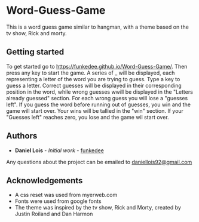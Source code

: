 # Word-Guess-Game

This is a word guess game similar to hangman, with a theme based on the tv show, Rick and morty.

## Getting started

To get started go to  https://funkedee.github.io/Word-Guess-Game/.
Then press any key to start the game.  A series of _ will be displayed, each representing a letter of the word you are trying to guess.  Type a key to guess a letter.  Correct guesses will be displayed in their corresponding position in the word, while wrong guesses wwill be displayed in the "Letters already guessed" section.  For each wrong guess you will lose a "guesses left".  If you guess the word before running out of guesses, you win and the game will start over.  Your wins will be tallied in the "win" section. If your "Guesses left" reaches zero, you lose and the game wil start over.

## Authors

* **Daniel Lois** - *Initial work* - [funkedee](https://github.comfunkedee)

Any questions about the project can be emailed to daniellois92@gmail.com

## Acknowledgements

* A css reset was used from myerweb.com
* Fonts were used from google fonts
* The theme was inspired by the tv show, Rick and Morty, created by Justin Roiland and Dan Harmon